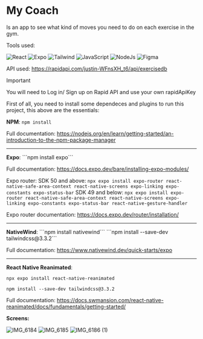 # My Coach
Is an app to see what kind of moves you need to do on each exercise in the gym.

Tools used:

![React](https://github.com/user-attachments/assets/14884ced-b79a-46af-a92e-2c5cc8a0d49c)
![Expo](https://github.com/user-attachments/assets/721e900f-dd8b-4b71-9e7c-bd3f4872f718)
![Tailwind](https://github.com/user-attachments/assets/ce20555e-af20-4513-af40-e85ba267a148)
![JavaScript](https://github.com/user-attachments/assets/14c417bc-68b7-42fd-9217-983cfc3203c0)
![NodeJs](https://github.com/user-attachments/assets/0013a6b0-3652-48b6-82e3-0184b37eabb2)
![Figma](https://github.com/user-attachments/assets/607842b6-218c-4ac9-996d-b14ac77efe8e)

API used:
https://rapidapi.com/justin-WFnsXH_t6/api/exercisedb

> [!IMPORTANT]  
> You will need to Log in/ Sign up on Rapid API and use your own rapidApiKey

First of all, you need to install some dependeces and plugins to run this project, this above are the essentials:

<b>NPM</b>:
```npm install```

Full documentation: https://nodejs.org/en/learn/getting-started/an-introduction-to-the-npm-package-manager

<hr>
<b>Expo</b>:
```npm install expo```

Full documentation: https://docs.expo.dev/bare/installing-expo-modules/

Expo router:
SDK 50 and above: ```npx expo install expo-router react-native-safe-area-context react-native-screens expo-linking expo-constants expo-status-bar```
SDK 49 and below: ```npx expo install expo-router react-native-safe-area-context react-native-screens expo-linking expo-constants expo-status-bar react-native-gesture-handler```

Expo router documentation: https://docs.expo.dev/router/installation/

<hr>
<b>NativeWind</b>:
```npm install nativewind```
```npm install --save-dev tailwindcss@3.3.2```

Full documentation: https://www.nativewind.dev/quick-starts/expo

<hr>
<b>React Native Reanimated</b>:

```npx expo install react-native-reanimated```

```npm install --save-dev tailwindcss@3.3.2```

Full documentation: https://docs.swmansion.com/react-native-reanimated/docs/fundamentals/getting-started/

<b>Screens:</b>

![IMG_6184](https://github.com/user-attachments/assets/07f424b3-e9dc-492c-83b0-fe2566b9ae20)
![IMG_6185](https://github.com/user-attachments/assets/f4b86948-89f5-40a9-8914-16f0196cd817)
![IMG_6186 (1)](https://github.com/user-attachments/assets/b2f0e6d2-5299-43be-b4eb-1dffd4ef859f)

